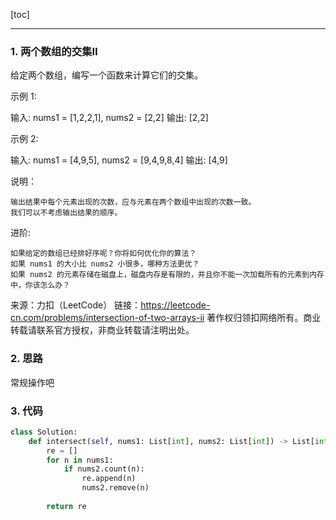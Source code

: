 [toc]

---

### 1. 两个数组的交集Ⅱ

给定两个数组，编写一个函数来计算它们的交集。

示例 1:

输入: nums1 = [1,2,2,1], nums2 = [2,2]
输出: [2,2]


示例 2:

输入: nums1 = [4,9,5], nums2 = [9,4,9,8,4]
输出: [4,9]

说明：


	输出结果中每个元素出现的次数，应与元素在两个数组中出现的次数一致。
	我们可以不考虑输出结果的顺序。


进阶:


	如果给定的数组已经排好序呢？你将如何优化你的算法？
	如果 nums1 的大小比 nums2 小很多，哪种方法更优？
	如果 nums2 的元素存储在磁盘上，磁盘内存是有限的，并且你不能一次加载所有的元素到内存中，你该怎么办？

来源：力扣（LeetCode）
链接：https://leetcode-cn.com/problems/intersection-of-two-arrays-ii
著作权归领扣网络所有。商业转载请联系官方授权，非商业转载请注明出处。

### 2. 思路

常规操作吧

### 3. 代码

```python
class Solution:
    def intersect(self, nums1: List[int], nums2: List[int]) -> List[int]:
        re = []
        for n in nums1:
            if nums2.count(n):
                re.append(n)
                nums2.remove(n)
                
        return re
```

